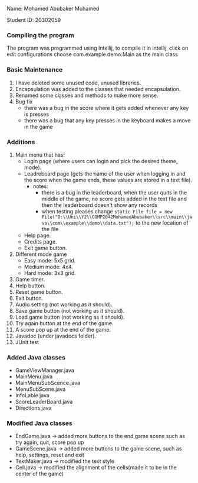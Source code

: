 Name: Mohamed Abubaker Mohamed

Student ID: 20302059

### **Compiling the program**
The program was programmed using Intellij, to compile it in intellij, click on edit configurations choose com.example.demo.Main as the main class 

### **Basic Maintenance**
1. I have deleted some unused code, unused libraries. 
2. Encapsulation was added to the classes that needed encapsulation. 
3. Renamed some classes and methods to make more sense.
4. Bug fix 
   * there was a bug in the score where it gets added whenever any key is presses
   * there was a bug that any key presses in the keyboard makes a move in the game


### **Additions**

1. Main menu that has:
    * Login page (where users can login and pick the desired theme, mode).
    * Leadreboard page (gets the name of the user when logging in and the score when the game ends, these values are stored in a text file).
      * notes:
        * there is a bug in the leaderboard, when the user quits in the middle of the game, no score gets added in the text file and then the leaderboard doesn't show any records 
        * when testing pleases change  `static File file = new File("D:\\Uni\\Y2\\COMP2042MohamedAbubaker\\src\\main\\java\\com\\example\\demo\\data.txt");` to the new location of the file
    * Help page.
    * Credits page.
    * Exit game button.
2. Different mode game
   * Easy mode: 5x5 grid.
   * Medium mode: 4x4.
   * Hard mode: 3x3 grid.
3. Game timer.
4. Help button. 
5. Reset game button.
6. Exit button.
7. Audio setting (not working as it should).
7. Save game button (not working as it should).
8. Load game button (not working as it should).
4. Try again button at the end of the game.
5. A score pop up at the end of the game.
5. Javadoc (under javadocs folder).
6. JUnit test 

### Added Java classes
* GameViewManager.java
* MainMenu.java
* MainMenuSubScence.java
* MenuSubScene.java
* InfoLable.java
* ScoreLeaderBoard.java
* Directions.java

### Modified Java classes
* EndGame.java -> added more buttons to the end game scene such as try again, quit, score pop up
* GameScene.java -> added more buttons to the game scene, such as help, settings, reset and exit
* TextMaker.java -> modified the text style
* Cell.java -> modified the alignment of the cells(made it to be in the center of the game)




